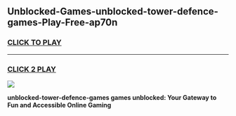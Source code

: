 
## Unblocked-Games-unblocked-tower-defence-games-Play-Free-ap70n
<h3>
<a href="https://premium76.site?title=unblocked-tower-defence-games&ref=10A">CLICK TO PLAY</a></h3>
<hr>

<h3>
<a href="https://premium76.site?title=unblocked-tower-defence-games&ref=10A">CLICK 2 PLAY</a>
  
</h3>

<a href="https://premium76.site?title=unblocked-tower-defence-games&ref=10A"><img src="https://clearcache.store/games.png"></a>


**unblocked-tower-defence-games games unblocked: Your Gateway to Fun and Accessible Online Gaming**
